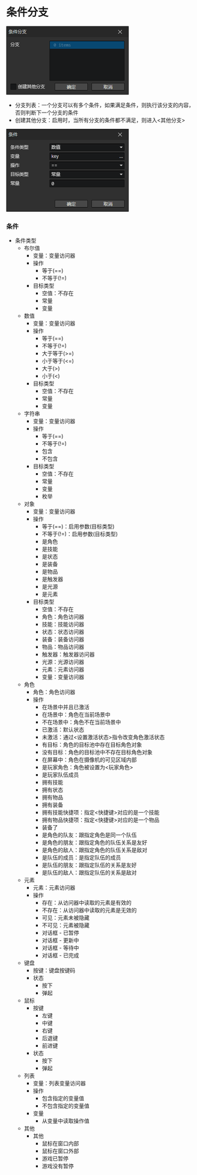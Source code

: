 # 条件分支

![](img/if-1.png)

- 分支列表：一个分支可以有多个条件，如果满足条件，则执行该分支的内容，否则判断下一个分支的条件
- 创建其他分支：启用时，当所有分支的条件都不满足，则进入<其他分支>

![](img/if-2.png)

### 条件

- 条件类型
  - 布尔值
    - 变量：变量访问器
    - 操作
      - 等于(==)
      - 不等于(!=)
    - 目标类型
      - 空值：不存在
      - 常量
      - 变量
  - 数值
    - 变量：变量访问器
    - 操作
      - 等于(==)
      - 不等于(!=)
      - 大于等于(>=)
      - 小于等于(<=)
      - 大于(>)
      - 小于(<)
    - 目标类型
      - 空值：不存在
      - 常量
      - 变量
  - 字符串
    - 变量：变量访问器
    - 操作
      - 等于(==)
      - 不等于(!=)
      - 包含
      - 不包含
    - 目标类型
      - 空值：不存在
      - 常量
      - 变量
      - 枚举
  - 对象
    - 变量：变量访问器
    - 操作
      - 等于(==)：启用参数(目标类型)
      - 不等于(!=)：启用参数(目标类型)
      - 是角色
      - 是技能
      - 是状态
      - 是装备
      - 是物品
      - 是触发器
      - 是光源
      - 是元素
    - 目标类型
      - 空值：不存在
      - 角色：角色访问器
      - 技能：技能访问器
      - 状态：状态访问器
      - 装备：装备访问器
      - 物品：物品访问器
      - 触发器：触发器访问器
      - 光源：光源访问器
      - 元素：元素访问器
      - 变量：变量访问器
  - 角色
    - 角色：角色访问器
    - 操作
      - 在场景中并且已激活
      - 在场景中：角色在当前场景中
      - 不在场景中：角色不在当前场景中
      - 已激活：默认状态
      - 未激活：通过<设置激活状态>指令改变角色激活状态
      - 有目标：角色的目标池中存在目标角色对象
      - 没有目标：角色的目标池中不存在目标角色对象
      - 在屏幕中：角色在摄像机的可见区域内部
      - 是玩家角色：角色被设置为<玩家角色>
      - 是玩家队伍成员
      - 拥有技能
      - 拥有状态
      - 拥有物品
      - 拥有装备
      - 拥有技能快捷项：指定<快捷键>对应的是一个技能
      - 拥有物品快捷项：指定<快捷键>对应的是一个物品
      - 装备了
      - 是角色的队友：跟指定角色是同一个队伍
      - 是角色的朋友：跟指定角色的队伍关系是友好
      - 是角色的敌人：跟指定角色的队伍关系是敌对
      - 是队伍的成员：是指定队伍的成员
      - 是队伍的朋友：跟指定队伍的关系是友好
      - 是队伍的敌人：跟指定队伍的关系是敌对
  - 元素
    - 元素：元素访问器
    - 操作
      - 存在：从访问器中读取的元素是有效的
      - 不存在：从访问器中读取的元素是无效的
      - 可见：元素未被隐藏
      - 不可见：元素被隐藏
      - 对话框 - 已暂停
      - 对话框 - 更新中
      - 对话框 - 等待中
      - 对话框 - 已完成
  - 键盘
    - 按键：键盘按键码
    - 状态
      - 按下
      - 弹起
  - 鼠标
    - 按键
      - 左键
      - 中键
      - 右键
      - 后退键
      - 前进键
    - 状态
      - 按下
      - 弹起
  - 列表
    - 变量：列表变量访问器
    - 操作
      - 包含指定的变量值
      - 不包含指定的变量值
    - 变量
      - 从变量中读取操作值
  - 其他
    - 其他
      - 鼠标在窗口内部
      - 鼠标在窗口外部
      - 游戏已暂停
      - 游戏没有暂停